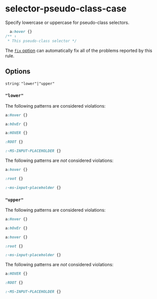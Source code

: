 # selector-pseudo-class-case

Specify lowercase or uppercase for pseudo-class selectors.

```css
  a:hover {}
/** ↑
 * This pseudo-class selector */
```

The [`fix` option](../../../docs/user-guide/options.md#fix----fix) can automatically fix all of the problems reported by this rule.

## Options

`string`: `"lower"|"upper"`

### `"lower"`

The following patterns are considered violations:

```css
a:Hover {}
```

```css
a:hOvEr {}
```

```css
a:HOVER {}
```

```css
:ROOT {}
```

```css
:-MS-INPUT-PLACEHOLDER {}
```

The following patterns are *not* considered violations:

```css
a:hover {}
```

```css
:root {}
```

```css
:-ms-input-placeholder {}
```

### `"upper"`

The following patterns are considered violations:

```css
a:Hover {}
```

```css
a:hOvEr {}
```

```css
a:hover {}
```

```css
:root {}
```

```css
:-ms-input-placeholder {}
```

The following patterns are *not* considered violations:

```css
a:HOVER {}
```

```css
:ROOT {}
```

```css
:-MS-INPUT-PLACEHOLDER {}
```
